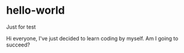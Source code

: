 # hello-world
Just for test

Hi everyone,
I've just decided to learn coding by myself.
Am I going to succeed?
